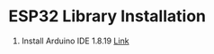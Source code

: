 # ESP32 Library Installation

1. Install Arduino IDE 1.8.19 [Link]([url](https://downloads.arduino.cc/arduino-1.8.19-windows.exe?_gl=1*1vnbj23*_ga*MTc1NDE1MDYzMS4xNjg5NjEzOTM3*_ga_NEXN8H46L5*MTY5NjI4OTc5NS4yMi4wLjE2OTYyODk3OTUuMC4wLjA.)https://downloads.arduino.cc/arduino-1.8.19-windows.exe?_gl=1*1vnbj23*_ga*MTc1NDE1MDYzMS4xNjg5NjEzOTM3*_ga_NEXN8H46L5*MTY5NjI4OTc5NS4yMi4wLjE2OTYyODk3OTUuMC4wLjA.)

